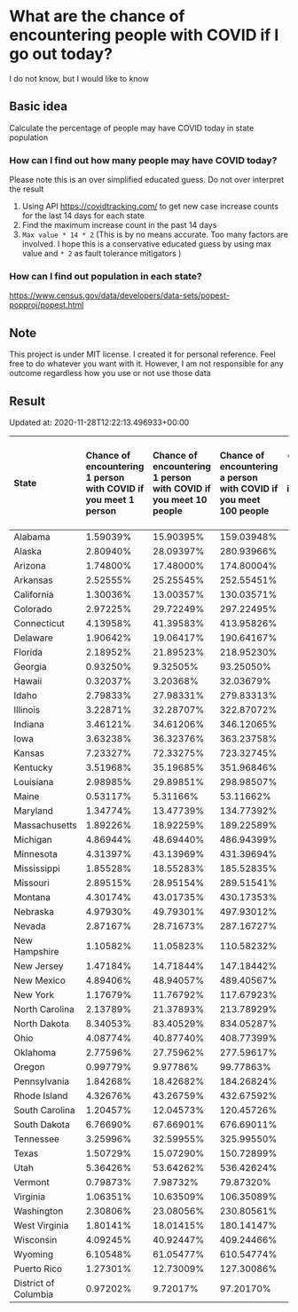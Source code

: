# What are the chance of encountering people with COVID if I go out today?
I do not know, but I would like to know

## Basic idea
Calculate the percentage of people may have COVID today in state population

### How can I find out how many people may have COVID today?
Please note this is an over simplified educated guess. Do not over interpret the result 
1. Using API https://covidtracking.com/ to get new case increase counts for the last 14 days for each state
2. Find the maximum increase count in the past 14 days
3. `Max value * 14 * 2` (This is by no means accurate. Too many factors are involved. I hope this is a conservative educated guess by using max value and `* 2` as fault tolerance mitigators ) 

### How can I find out population in each state?
https://www.census.gov/data/developers/data-sets/popest-popproj/popest.html

## Note
This project is under MIT license. I created it for personal reference. Feel free to do whatever you want with it. However, I am not responsible for any outcome regardless how you use or not use those data 

## Result

 Updated at: 2020-11-28T12:22:13.496933+00:00

| State                | Chance of encountering 1 person with COVID if you meet 1 person   | Chance of encountering 1 person with COVID if you meet 10 people   | Chance of encountering a person with COVID if you meet 100 people   |   Max count of new case increase in the past 14 days |   Estimated people count with COVID |
|:---------------------|:------------------------------------------------------------------|:-------------------------------------------------------------------|:--------------------------------------------------------------------|-----------------------------------------------------:|------------------------------------:|
| Alabama              | 1.59039%                                                          | 15.90395%                                                          | 159.03948%                                                          |                                                 2785 |                               77980 |
| Alaska               | 2.80940%                                                          | 28.09397%                                                          | 280.93966%                                                          |                                                  734 |                               20552 |
| Arizona              | 1.74800%                                                          | 17.48000%                                                          | 174.80004%                                                          |                                                 4544 |                              127232 |
| Arkansas             | 2.52555%                                                          | 25.25545%                                                          | 252.55451%                                                          |                                                 2722 |                               76216 |
| California           | 1.30036%                                                          | 13.00357%                                                          | 130.03571%                                                          |                                                18350 |                              513800 |
| Colorado             | 2.97225%                                                          | 29.72249%                                                          | 297.22495%                                                          |                                                 6113 |                              171164 |
| Connecticut          | 4.13958%                                                          | 41.39583%                                                          | 413.95826%                                                          |                                                 5271 |                              147588 |
| Delaware             | 1.90642%                                                          | 19.06417%                                                          | 190.64167%                                                          |                                                  663 |                               18564 |
| Florida              | 2.18952%                                                          | 21.89523%                                                          | 218.95230%                                                          |                                                16795 |                              470260 |
| Georgia              | 0.93250%                                                          | 9.32505%                                                           | 93.25050%                                                           |                                                 3536 |                               99008 |
| Hawaii               | 0.32037%                                                          | 3.20368%                                                           | 32.03679%                                                           |                                                  162 |                                4536 |
| Idaho                | 2.79833%                                                          | 27.98331%                                                          | 279.83313%                                                          |                                                 1786 |                               50008 |
| Illinois             | 3.22871%                                                          | 32.28707%                                                          | 322.87072%                                                          |                                                14612 |                              409136 |
| Indiana              | 3.46121%                                                          | 34.61206%                                                          | 346.12065%                                                          |                                                 8322 |                              233016 |
| Iowa                 | 3.63238%                                                          | 36.32376%                                                          | 363.23758%                                                          |                                                 4093 |                              114604 |
| Kansas               | 7.23327%                                                          | 72.33275%                                                          | 723.32745%                                                          |                                                 7526 |                              210728 |
| Kentucky             | 3.51968%                                                          | 35.19685%                                                          | 351.96846%                                                          |                                                 5616 |                              157248 |
| Louisiana            | 2.98985%                                                          | 29.89851%                                                          | 298.98507%                                                          |                                                 4964 |                              138992 |
| Maine                | 0.53117%                                                          | 5.31166%                                                           | 53.11662%                                                           |                                                  255 |                                7140 |
| Maryland             | 1.34774%                                                          | 13.47739%                                                          | 134.77392%                                                          |                                                 2910 |                               81480 |
| Massachusetts        | 1.89226%                                                          | 18.92259%                                                          | 189.22589%                                                          |                                                 4658 |                              130424 |
| Michigan             | 4.86944%                                                          | 48.69440%                                                          | 486.94399%                                                          |                                                17368 |                              486304 |
| Minnesota            | 4.31397%                                                          | 43.13969%                                                          | 431.39694%                                                          |                                                 8689 |                              243292 |
| Mississippi          | 1.85528%                                                          | 18.55283%                                                          | 185.52835%                                                          |                                                 1972 |                               55216 |
| Missouri             | 2.89515%                                                          | 28.95154%                                                          | 289.51541%                                                          |                                                 6346 |                              177688 |
| Montana              | 4.30174%                                                          | 43.01735%                                                          | 430.17353%                                                          |                                                 1642 |                               45976 |
| Nebraska             | 4.97930%                                                          | 49.79301%                                                          | 497.93012%                                                          |                                                 3440 |                               96320 |
| Nevada               | 2.87167%                                                          | 28.71673%                                                          | 287.16727%                                                          |                                                 3159 |                               88452 |
| New Hampshire        | 1.10582%                                                          | 11.05823%                                                          | 110.58232%                                                          |                                                  537 |                               15036 |
| New Jersey           | 1.47184%                                                          | 14.71844%                                                          | 147.18442%                                                          |                                                 4669 |                              130732 |
| New Mexico           | 4.89406%                                                          | 48.94057%                                                          | 489.40567%                                                          |                                                 3665 |                              102620 |
| New York             | 1.17679%                                                          | 11.76792%                                                          | 117.67923%                                                          |                                                 8176 |                              228928 |
| North Carolina       | 2.13789%                                                          | 21.37893%                                                          | 213.78929%                                                          |                                                 8008 |                              224224 |
| North Dakota         | 8.34053%                                                          | 83.40529%                                                          | 834.05287%                                                          |                                                 2270 |                               63560 |
| Ohio                 | 4.08774%                                                          | 40.87740%                                                          | 408.77399%                                                          |                                                17065 |                              477820 |
| Oklahoma             | 2.77596%                                                          | 27.75962%                                                          | 277.59617%                                                          |                                                 3923 |                              109844 |
| Oregon               | 0.99779%                                                          | 9.97786%                                                           | 99.77863%                                                           |                                                 1503 |                               42084 |
| Pennsylvania         | 1.84268%                                                          | 18.42682%                                                          | 184.26824%                                                          |                                                 8425 |                              235900 |
| Rhode Island         | 4.32676%                                                          | 43.26759%                                                          | 432.67592%                                                          |                                                 1637 |                               45836 |
| South Carolina       | 1.20457%                                                          | 12.04573%                                                          | 120.45726%                                                          |                                                 2215 |                               62020 |
| South Dakota         | 6.76690%                                                          | 67.66901%                                                          | 676.69011%                                                          |                                                 2138 |                               59864 |
| Tennessee            | 3.25996%                                                          | 32.59955%                                                          | 325.99550%                                                          |                                                 7951 |                              222628 |
| Texas                | 1.50729%                                                          | 15.07290%                                                          | 150.72899%                                                          |                                                15609 |                              437052 |
| Utah                 | 5.36426%                                                          | 53.64262%                                                          | 536.42624%                                                          |                                                 6142 |                              171976 |
| Vermont              | 0.79873%                                                          | 7.98732%                                                           | 79.87320%                                                           |                                                  178 |                                4984 |
| Virginia             | 1.06351%                                                          | 10.63509%                                                          | 106.35089%                                                          |                                                 3242 |                               90776 |
| Washington           | 2.30806%                                                          | 23.08056%                                                          | 230.80561%                                                          |                                                 6277 |                              175756 |
| West Virginia        | 1.80141%                                                          | 18.01415%                                                          | 180.14147%                                                          |                                                 1153 |                               32284 |
| Wisconsin            | 4.09245%                                                          | 40.92447%                                                          | 409.24466%                                                          |                                                 8510 |                              238280 |
| Wyoming              | 6.10548%                                                          | 61.05477%                                                          | 610.54774%                                                          |                                                 1262 |                               35336 |
| Puerto Rico          | 1.27301%                                                          | 12.73009%                                                          | 127.30086%                                                          |                                                 1452 |                               40656 |
| District of Columbia | 0.97202%                                                          | 9.72017%                                                           | 97.20170%                                                           |                                                  245 |                                6860 |